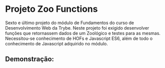 # Projeto Zoo Functions #

Sexto e último projeto do módulo de Fundamentos do curso de Desenvolvimento Web da Trybe. Neste projeto foi exigido desenvolver funções que retornassem dados de um Zoológico e testes para as mesmas. Necessitou-se conhecimento de HOFs e Javascript ES6, além de todo o conhecimento de Javascript adquirido no módulo.

## Demonstração: ##


<!-- Olá, Tryber!
Esse é apenas um arquivo inicial para o README do seu projeto no qual você pode customizar e reutilizar todas as vezes que for executar o trybe-publisher.

Para deixá-lo com a sua cara, basta alterar o seguinte arquivo da sua máquina: ~/.student-repo-publisher/custom/_NEW_README.md

É essencial que você preencha esse documento por conta própria, ok?
Não deixe de usar nossas dicas de escrita de README de projetos, e deixe sua criatividade brilhar!
:warning: IMPORTANTE: você precisa deixar nítido:
- quais arquivos/pastas foram desenvolvidos por você; 
- quais arquivos/pastas foram desenvolvidos por outra pessoa estudante;
- quais arquivos/pastas foram desenvolvidos pela Trybe.
-->
